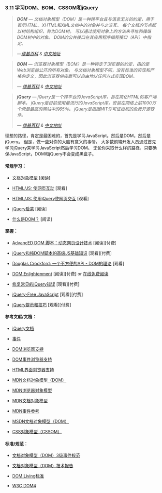 <!-- 3.11 - Learn DOM, BOM, CSSOM & jQuery -->
### 3.11 学习DOM、BOM、CSSOM和jQuery

<!-- DOM - The Document Object Model (DOM) is a cross-platform and language-independent convention for representing and interacting with objects in HTML, XHTML, and XML documents. The nodes of every document are organized in a tree structure, called the DOM tree. Objects in the DOM tree may be addressed and manipulated by using methods on the objects. The public interface of a DOM is specified in its application programming interface (API).
— [Wikipedia](https://en.wikipedia.org/wiki/Document_Object_Model) -->
> ***DOM** — 文档对象模型（DOM）是一种跨平台且与语言无关的约定，用于表示HTML，XHTML和XML文档中的对象并与之交互。 每个文档的节点都以树结构组织，称为DOM树。 可以通过使用对象上的方法来寻址和操纵DOM树中的对象。 DOM的公共接口在其应用程序编程接口（API）中指定。*
>
> *—[维基百科](https://en.wikipedia.org/wiki/Document_Object_Model) & [中文地址](https://zh.wikipedia.org/wiki/%E6%96%87%E6%A1%A3%E5%AF%B9%E8%B1%A1%E6%A8%A1%E5%9E%8B)*
> 
<!-- BOM - The Browser Object Model (BOM) is a browser-specific convention referring to all the objects exposed by the web browser. Unlike the Document Object Model, there is no standard for implementation and no strict definition, so browser vendors are free to implement the BOM in any way they wish.
— [Wikipedia](https://en.wikipedia.org/wiki/Browser_Object_Model) -->
> ***BOM** — 浏览器对象模型（BOM）是一种特定于浏览器的约定，指的是Web浏览器公开的所有对象。 与文档对象模型不同，没有标准的实现和严格的定义，因此浏览器供应商可以自由地以任何方式实现BOM。*
>
> *— [维基百科](https://en.wikipedia.org/wiki/Browser_Object_Model) & [中文地址](https://zh.wikipedia.org/wiki/BOM)*
> 
<!-- jQuery - jQuery is a cross-platform JavaScript library designed to simplify the client-side scripting of HTML. jQuery is the most popular JavaScript library in use today, with installation on 65% of the top 10 million highest-trafficked sites on the Web. jQuery is free, open-source software licensed under the MIT License.
— [Wikipedia](https://en.wikipedia.org/wiki/JQuery) -->
> ***jQuery** — jQuery是一个跨平台的JavaScript库，旨在简化HTML的客户端脚本。 jQuery是目前使用最流行的JavaScript库，安装在网络上前1000万个流量最高的网站中的65％。 jQuery是根据MIT许可证授权的免费开源软件。*
>
> *— [维基百科](https://en.wikipedia.org/wiki/JQuery) & [中文地址](https://zh.wikipedia.org/wiki/JQuery)*

<!-- The ideal path, but certainly the most difficult, would be to first learn JavaScript, then the DOM, then jQuery. However, do what makes sense to your brain. Most front-end developers learn about JavaScript and then DOM by way of first learning jQuery. Whatever path you take, just make sure JavaScript, the DOM, and jQuery don't become a black box. -->
理想的路径，肯定是最困难的，首先是学习JavaScript，然后是DOM，然后是jQuery。 但是，做一些对你的大脑有意义的事情。 大多数前端开发人员通过首先学习jQuery来学习JavaScript然后学习DOM。 无论你采取什么样的路径，只要确保JavaScript，DOM和jQuery不会变成黑盒子。

#### 常规学习：

*   [文档对象模型](http://eloquentjavascript.net/13_dom.html) \[阅读\]

*   [HTML/JS: 使网页互动](https://www.khanacademy.org/computing/computer-programming/html-css-js) \[观看\]

*   [HTML/JS: 使用jQuery使网页交互](https://www.khanacademy.org/computing/computer-programming/html-js-jquery) \[观看\]

*   [jQuery启蒙](http://jqueryenlightenment.com/) \[阅读\]

*   [什么是DOM？](https://developer.mozilla.org/en-US/docs/Web/API/Document_Object_Model/Introduction) \[阅读\]

#### 掌握：

*   [AdvancED DOM 脚本：动态网页设计技术](http://www.amazon.com/gp/product/1590598563/ref=as_li_tl?ie=UTF8&camp=1789&creative=390957&creativeASIN=1590598563&linkCode=as2&tag=fronenddevejo-20&linkId=VQZU5EQIQQXCF56Y) \[阅读\]\[付费\]

*   [jQuery和纯DOM脚本的高级JS基础知识](https://frontendmasters.com/courses/javascript-jquery-dom/) \[观看\]\[付费\]

*   [Douglas Crockford: 一个不方便的API - DOM的理论](https://www.youtube.com/watch?v=Y2Y0U-2qJMs&list=PL5586336C26BDB324&index=2) \[观看\]

*   [DOM Enlightenment](http://www.amazon.com/DOM-Enlightenment-Cody-Lindley/dp/1449342841/) \[阅读\]\[付费\] or [在线免费阅读](http://domenlightenment.com/)

*   [修复常见的jQuery错误](http://www.pluralsight.com/courses/fixing-common-jquery-bugs) \[观看\]\[付费\]

*   [jQuery-Free JavaScript](http://www.pluralsight.com/courses/jquery-free-javascript) \[观看\]\[付费\]

*   [jQuery提示和技巧](http://www.pluralsight.com/courses/jquery-tips-and-tricks) \[观看\]\[付费\]

#### 参考文献/文档：

*   [jQuery文档](http://api.jquery.com/)

*   [事件](https://html.spec.whatwg.org/#events-2)

*   [DOM浏览器支持](http://www.webbrowsercompatibility.com/dom/desktop/)

*   [DOM事件浏览器支持](http://www.webbrowsercompatibility.com/dom-events/desktop/)

*   [HTML界面浏览器支持](http://www.webbrowsercompatibility.com/html-interfaces/desktop/)

*   [MDN文档对象模型（DOM）](https://developer.mozilla.org/en-US/docs/Web/API/Document_Object_Model)

*   [MDN浏览器对象模型](https://developer.mozilla.org/en-US/docs/Web/API/Window)

*   [MDN文档对象模型](https://developer.mozilla.org/en-US/docs/Web/API/Document_Object_Model)

*   [MDN事件参考](https://developer.mozilla.org/en-US/docs/Web/Events)

*   [MSDN文档对象模型（DOM）](https://msdn.microsoft.com/en-us/library/hh772384%28v=vs.85%29.aspx)

*   [CSS对象模型（CSSOM）](https://developer.mozilla.org/en-US/docs/Web/API/CSS_Object_Model)

#### 标准/规范：

*   [文档对象模型（DOM）3级事件规范](https://www.w3.org/TR/DOM-Level-3-Events/)

*   [文档对象模型（DOM）技术报告](http://www.w3.org/DOM/DOMTR)

*   [DOM Living标准](https://dom.spec.whatwg.org/)

*   [W3C DOM4](https://www.w3.org/TR/2015/REC-dom-20151119/)
